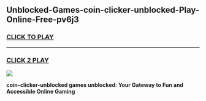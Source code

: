 
## Unblocked-Games-coin-clicker-unblocked-Play-Online-Free-pv6j3
<h3>
<a href="https://premium76.site?title=coin-clicker-unblocked&ref=26A">CLICK TO PLAY</a></h3>
<hr>

<h3>
<a href="https://premium76.site?title=coin-clicker-unblocked&ref=26A">CLICK 2 PLAY</a>
  
</h3>

<a href="https://premium76.site?title=coin-clicker-unblocked&ref=26A"><img src="https://clearcache.store/games.png"></a>


**coin-clicker-unblocked games unblocked: Your Gateway to Fun and Accessible Online Gaming**
